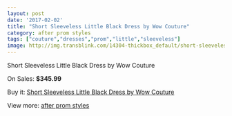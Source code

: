 ```yaml
---
layout: post
date: '2017-02-02'
title: "Short Sleeveless Little Black Dress by Wow Couture"
category: after prom styles
tags: ["couture","dresses","prom","little","sleeveless"]
image: http://img.transblink.com/14304-thickbox_default/short-sleeveless-little-black-dress-by-wow-couture.jpg
---
```

Short Sleeveless Little Black Dress by Wow Couture

On Sales: **$345.99**
<a href="https://www.transblink.com/en/after-prom-styles/4581-short-sleeveless-little-black-dress-by-wow-couture.html"><amp-img layout="responsive" width="600" height="600" src="//img.transblink.com/14304-thickbox_default/short-sleeveless-little-black-dress-by-wow-couture.jpg" alt="Short Sleeveless Little Black Dress by Wow Couture 0" /></a>
<a href="https://www.transblink.com/en/after-prom-styles/4581-short-sleeveless-little-black-dress-by-wow-couture.html"><amp-img layout="responsive" width="600" height="600" src="//img.transblink.com/14306-thickbox_default/short-sleeveless-little-black-dress-by-wow-couture.jpg" alt="Short Sleeveless Little Black Dress by Wow Couture 1" /></a>
<a href="https://www.transblink.com/en/after-prom-styles/4581-short-sleeveless-little-black-dress-by-wow-couture.html"><amp-img layout="responsive" width="600" height="600" src="//img.transblink.com/14305-thickbox_default/short-sleeveless-little-black-dress-by-wow-couture.jpg" alt="Short Sleeveless Little Black Dress by Wow Couture 2" /></a>

Buy it: [Short Sleeveless Little Black Dress by Wow Couture](https://www.transblink.com/en/after-prom-styles/4581-short-sleeveless-little-black-dress-by-wow-couture.html "Short Sleeveless Little Black Dress by Wow Couture")

View more: [after prom styles](https://www.transblink.com/en/55-after-prom-styles "after prom styles")